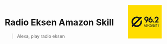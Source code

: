 <img height=108 width=108 align="right" alt="Radio Eksen Logo" src="logo-108x108.jpg">

# Radio Eksen Amazon Skill
> Alexa, play radio eksen


